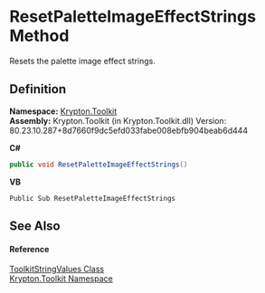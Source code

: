 # ResetPaletteImageEffectStrings Method


Resets the palette image effect strings.



## Definition
**Namespace:** <a href="79d2eac2-21f4-54ff-7552-b20c33c30600.md">Krypton.Toolkit</a>  
**Assembly:** Krypton.Toolkit (in Krypton.Toolkit.dll) Version: 80.23.10.287+8d7660f9dc5efd033fabe008ebfb904beab6d444

**C#**
``` C#
public void ResetPaletteImageEffectStrings()
```
**VB**
``` VB
Public Sub ResetPaletteImageEffectStrings
```



## See Also


#### Reference
<a href="17eaa1c0-4744-e2c6-9ebe-b78766940617.md">ToolkitStringValues Class</a>  
<a href="79d2eac2-21f4-54ff-7552-b20c33c30600.md">Krypton.Toolkit Namespace</a>  
